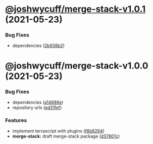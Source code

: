 # [@joshwycuff/merge-stack-v1.0.1](https://github.com/joshwycuff/terrascript/compare/@joshwycuff/merge-stack-v1.0.0...@joshwycuff/merge-stack-v1.0.1) (2021-05-23)


### Bug Fixes

* dependencies ([2b938b2](https://github.com/joshwycuff/terrascript/commit/2b938b2fc8c34e0f68113a2fa760a165978a3072))

# @joshwycuff/merge-stack-v1.0.0 (2021-05-23)


### Bug Fixes

* dependencies ([a14886e](https://github.com/joshwycuff/terrascript/commit/a14886ec46641d88c3b29282357f2add7a84b2d2))
* repository urls ([ed31fef](https://github.com/joshwycuff/terrascript/commit/ed31fefdc4e0cf373f5cc19484e387f5e465468d))


### Features

* implement terrascript with plugins ([f8b8284](https://github.com/joshwycuff/terrascript/commit/f8b82845697e33dbafc0355a6e67c52d4982c4d0))
* **merge-stack:** draft merge-stack package ([d37801c](https://github.com/joshwycuff/terrascript/commit/d37801c24d9f26730eaaa4e2d693e095947345de))
